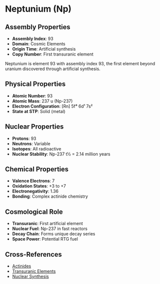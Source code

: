 # Neptunium (Np)

## Assembly Properties
- **Assembly Index**: 93
- **Domain**: Cosmic Elements
- **Origin Time**: Artificial synthesis
- **Copy Number**: First transuranic element

Neptunium is element 93 with assembly index 93, the first element beyond uranium discovered through artificial synthesis.

## Physical Properties
- **Atomic Number**: 93
- **Atomic Mass**: 237 u (Np-237)
- **Electron Configuration**: [Rn] 5f⁴ 6d¹ 7s²
- **State at STP**: Solid (metal)

## Nuclear Properties
- **Protons**: 93
- **Neutrons**: Variable
- **Isotopes**: All radioactive
- **Nuclear Stability**: Np-237 t½ = 2.14 million years

## Chemical Properties
- **Valence Electrons**: 7
- **Oxidation States**: +3 to +7
- **Electronegativity**: 1.36
- **Bonding**: Complex actinide chemistry

## Cosmological Role
- **Transuranic**: First artificial element
- **Nuclear Fuel**: Np-237 in fast reactors
- **Decay Chain**: Forms unique decay series
- **Space Power**: Potential RTG fuel

## Cross-References
- [Actinides](/domains/cosmic/elements/actinides.md)
- [Transuranic Elements](/domains/cosmic/elements/transuranics.md)
- [Nuclear Synthesis](/domains/cosmic/processes/artificial_synthesis.md)